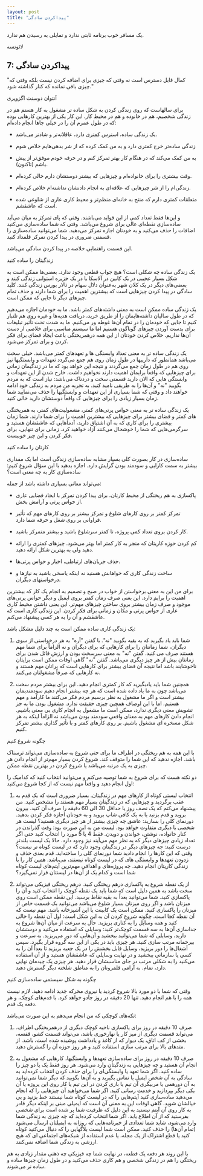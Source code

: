 ```yaml
---
layout: post
title: "پیداکردن سادگی"
---
```


یک مسافر خوب برنامه ثابتی ندارد و تمایلی به رسیدن هم ندارد.

لائوتسه

7: پیداکردن سادگی
-----------------

"کمال قابل دسترس است نه وقتی که چیزی برای اضافه کردن نیست بلکه وقتی که
چیزی باقی نمانده که کنار گذاشته شود."

آنتوان دوسنت اگزوپری

برای سالهاست که روی زندگی کردن به شکل ساده تر مشغول به کار هستم هم در
زندگی شخصیم، هم در خانوده و هم در محیط کار. این کار یکی از بهترین
کارهایی بوده که در طول عمرم آن را در خیلی جاها انجام داده‌ام:

-   یک زندگی ساده، استرس کمتری دارد، عاقلانه‌تر و شادتر می‌باشد.

-   زندگی ساده‌تر خرج کمتری دارد و به من کمک کرده که از شر بدهی‌هایم
    خلاص شوم

-   به من کمک می‌کند که در هنگام کار بهتر تمرکز کنم و در حرفه خودم
    موفق‌تر از پیش باشم (تاکنون).

-   وقت بیشتری را برای خانواده‌ام و چیزهایی که بیشتر دوستشان دارم خالی
    کرده‌ام.

-   زندگی‌ام را از شر چیزهایی که علاقه‌ای به انجام دادنشان نداشته‌ام
    خلاص کرده‌ام.

-   متعلقات کمتری دارم که منتج به خانه‌ای منظم‌تر و محیط کاری عاری از
    شلوغی شده است که عاشقشم.

و این‌ها فقط تعداد کمی از این فواید می‌باشند. وقتی که پای تمرکز به میان
می‌آید ساده‌سازی نقطه‌ای عالی برای شروع می‌باشد. وقتی که شما ساده‌سازی
می‌کنید اضافات را حذف می‌کنید و به خودتان اجازه تمرکز می‌دهید. شما
می‌توانید ساده‌سازی را قسمتی ضروری در پیدا کردن تمرکز قلمداد کنید.

این قسمت راهنمایی خلاصه در پیدا کردن سادگی می‌باشد.

زندگیتان را ساده کنید

یک زندگی ساده چه شکلی است؟ هیچ جواب قطعی وجود ندارد. بعضی‌ها ممکن است به
شکل بسیار عجیبی در یک کابین در آلاسکا یا در یک جزیره استوایی زندگی کنند
و بعضی‌های دیگر در یک کلان شهر به‌عنوان دلال سهام در تالار بورس زندگی
کنند. کلید سادگی در پیدا کردن چیزهایی است که بیشترین اهمیت را برای شما
دارند و حذف تمام چیزهای دیگر تا جایی که ممکن است.

یک زندگی ساده ممکن است به معنی داشته‌های کمتر باشد. ما به خودمان اجازه
می‌دهیم که در طول سالیان داشته‌هایمان را از طریق خرید، دریافت هدیه‌ها و
غیره روی هم تلنبار کنیم تا جایی که خودمان را در تمام آن‌ها غوطه ور
می‌کنیم. ما به شدت تحت تأثیر تبلیغات برای بدست آوردن چیزهای گوناگون
هستیم اما ما سیستم مناسبی برای خلاصی از دست آن‌ها نداریم. خلاص کردن
خودتان از این همه درهمریختگی باعث ایجاد فضای برای فکر کردن و برای تمرکز
می‌شود.

یک زندگی ساده تر به معنی تعداد وابستگی ها و تعهدهای کمتر می‌باشد. خیلی
سخت می‌باشد همانطور که دارییها در طول زمان روی هم جمع می‌گردد تعهدات و
وابستگیها نیز روی هم در طول زمان جمع می‌گردند و نتیجه این خواهد بود که
ما در زندگیمان زمانی برای چیزهایی که واقعاً برایمان اهمیت دارند نخواهیم
داشت. خارج شدن از این تعهدات و وابستگی هایی که الان دارید قسمتی سخت و
دردناک می‌باشد: نیاز است که به مردم بگویید "نه" و آن‌ها را به طریقی
نامید کنید. به تجربه من مردم به زندگی خود ادامه خواهند داد و وقتی که شما
بسیاری از این تعهدات و وابستگیها را حذف می‌نمایید شما زمان بسیار زیادی
را برای چیزهایی ک واقعاً دوستشان دارید خالی کنید.

یک زندگی ساده تر به معنی حواس پرتی‌های کمتر، مشغولیت‌های کمتر، به
همریختگی های کمتر و فضای بیشتر برای چیزهایی که بیشترین اهمیت را برای شما
دارند. شما زمان بیشتری را برای کاری که به آن اشتیاق دارید، آدماهایی که
عاشقشان هستید و سرگرمی‌هایی که شما را خوشحال می‌کنند آزاد خواهید کرد.
زمانی برای تنهایی، برای فکر کردن و این چیز خوبیست.

کارتان را ساده کنید

ساده‌سازی در کار بصورت کلی بسیار مشابه ساده‌سازی زندگی است اما یک مقداری
بیشتر به سمت کارایی و سودمند بودن گرایش دارد. اجازه بدهید با این سؤال
شروع کنیم: ساده‌سازی کار به چه معنی است؟

می‌تواند معانی بسیاری داشته باشد از جمله:

-   پاکسازی به هم ریختگی از محیط کارتان، برای پیدا کردن تمرکز با ایجاد
    فضایی عاری از حواس پرتی و آرامش بخش.

-   تمرکز کمتر بر روی کارهای شلوغ و تمرکز بیشتر بر روی کارهای مهم که
    تأثیر فراوانی بر روی شغل و حرفه شما دارد.

-   کار کردن بروی تعداد کمی پروژه، تا کمتر سرشلوغ باشید و بیشتر متمرکز
    باشید.

-   کم کردن حوزه کاریتان که منجر به کار کمتر اما بهتر می‌شود. چیزهای
    کمتری را ارائه دهید ولی به بهترین شکل ارائه دهید.

-   حذف جریان‌های ارتباطی، اخبار و حواس پرتی‌ها.

-   ساخت زندگی کاری که خواهانش هستید نه اینکه پاسخی باشید به نیازها و
    درخواستهای دیگران.

برای من این به معنی برخواستن از خواب در صبح و تصمیم به انجام یک کار که
بیشترین اهمیت را برایم دارد. این یعنی صرف زمان کمتر بروی ایمیل و دیگر
حواس پرتی‌های موجود و صرف زمان بیشتر بروی ساختن چیزهای مهم‌تر. این یعنی
داشتن محیط کاری عاری از حواس پرتی و مکان و زمانی برای فکر کردن. این
زندگی کاری است که عاشقشم و آن را به هر کسی پیشنهاد می‌کنم.

یک زندگی کاری ساده ممکن است به چند دلیل مشکل باشد:

1.  شما باید یاد بگیرید که به بقیه بگویید "نه". با گفتن "آره" به هر
    درخواستی از سوی دیگران، شما زمانتان را برای کارهایی که برای دیگران و
    نه الزاماً برای شما مهم هستند صرف می کنید. گفتن "نه" به معنی سرسخت
    بودن و ارزش قائل شدن برای زمانتان بیش از هر چیز دیگری می‌باشد. گفتن
    "نه" گاهی اوقات ممکن است برایتان ناخوشایند باشد اما نتیجه آن فضای
    بیشتر برای کارهایی است که براتان مهم هستند و نه کارهایی که صرفاً
    مشغولتان می‌کنند.

2.  همچنین شما باید یادبگیرید که کار کمتری انجام دهید. این برای بیشتر
    مردم سخت می‌باشد چون به ما یاد داده شده است که هر چه بیشتر انجام
    دهیم سودمندیمان بیشتر است و اگر ما مشغول به نظر برسیم مردم فکر
    می‌کنند ما کارآمد و مهم هستیم. اما با این اوصاف همچین چیزی حقیقت
    ندارد. مشغول بودن ما به جز تشویش معنی دیگری ندارد، ممکن است ما مشغول
    به انجام کاری بی معنی باشیم. انجام دادن کارهای مهم به معنای واقعیِ
    سودمند بودن می‌باشد نه الزاماً اینکه به هر شکل مسخره ای مشغول باشیم.
    بر روی کارهای کمتر و با تأثیر گذاری بیشتر تمرکز کنیم.

چگونه شروع کنیم

با این همه به هم ریختگی در اطراف ما برای حتی شروع به ساده‌سازی می‌تواند
ترسناک باشد. اجازه ندهید که این شما را متوقف کند. شروع کردن بسیار مهم‌تر
از انجام دادن هر چیزی به یک مرتبه می‌باشد یا شروع کردن در بهترین نقطه
ممکن.

دو نکته هست که برای شروع به شما توصیه می‌کنم و می‌توانید انتخاب کنید که
کدامیک را اول انجام دهید و واقعاً مهم نیست که از کجا شروع می‌کنید:

1.  انتخاب لیستی کوتاه از کارهای مهم در زندگیتان. بسیار ضروری است که یک
    قدم به عقب برگردید و چیزهایی که در زندگیتان بسیار مهم هستند را مشخص
    کنید. من پیشنهاد می‌کنم که یک نصف روز یا حداقل 30 الی 60 دقیقه را
    صرف آن کنید. بیرون بروید و قدم بزنید یا به یک کافی شاپ بروید و به
    خودتان اجازه فکر کردن بدهید. دورنمای کلی را بسازید: عاشق چه چیزی
    بیشتر از هر چیز دیگری هستید؟ لیست هر شخصی با دیگری متفاوت خواهد بود.
    لیست من به این صورت بود: وقت گذراندن در کنار خانواده، نوشتن، خواندن
    و دویدن. فقط 4 یا 5 مورد را انتخاب کنید حتی اگر تعداد زیادی چیزهای
    دیگر که به نظر مهم می‌آیند نیز وجود دارد. حالا یک لیست بلندتر درست
    کنید: جه چیزهای دیگر در زندگیتان وجود دارد که در لیست کوتاه تر نیست؟
    وقتی که این کارها را انجام دادید شما دورنمای کلی را ساخته‌اید. قدم
    بعدی حذف و زدودن تعهدها و وابستگی های که در لیست کوتاه نیستند،
    می‌باشد. همین کار را با زندگی کاریتان انجام دهید. چه پروژه‌های و
    اهدافی مهم‌ترین آیتم‌های لیست کوتاه شما است و کدام یک از آن‌ها در
    لیستتان قرار نمی‌گیرد؟

2.  از یک نقطه شروع به پاکسازی درهم ریختگی کنید. درهم ریختگی فیزیکی
    می‌تواند سخت باشد به همین دلیل است که شما باید یک نقطه کوچک را
    انتخاب کنید و آن را پاکسازی کنید. شما می‌توانید بعداً به بقیه نقاط
    برسید. این نقطه ممکن است روی میزتان باشد و اگر روی میزتان بسیار شلوغ
    می‌باشد می‌توانید یک قسمت خاص از میزتان را پاکسازی کنید. ممکن است یک
    کابینت یا اپن آشپزخانه باشد. مهم نیست که آن نقطه کجا است. چگونه شروع
    کردن آن به این شکل است: اول آن نقطه را خالی کنید و همه وسایل را به
    کناری بریزید. حال به سرعت از میان آن‌ها شروع به جداسازی آن‌ها به سه
    قسمت کوچک‌تر کنید: وسایلی که استفاده می‌کنید و دوستشان دارید، وسایلی
    که شما می‌توانید ببخشید و آن‌هایی که دور می‌ریزید. به سرعت و
    بیرحمانه مرتب سازی کنید. هر چیزی باید در یکی از این سه گروه قرار
    بگیرد. سپس آشغال‌ها را دور بریزید، وسایل قابل بخشش را در یک جعبه
    بریزید تا بعداً آن را به کسی یا سازمانی ببخشید و در نهایت وسایلی که
    عاشقشان هستید و از آن استفاده می‌کنید را به شکلی مرتب در جای
    مناسبشان قرار دهید. هر چیزی یک چیدمان نهایی دارد، تمام. به آرامی
    قلمروتان را به مناطق شلخته دیگر گسترش دهید.

چگونه به شکل سیستمی ساده‌سازی کنیم

وقتی که شما با دو مورد بالا شروع کردید یا نیروی محرکه جدید ادامه
دهید. لازم نیست همه را با هم انجام دهید. تنها 20 دقیقه در روز جادو خواهد
کرد. با قدم‌های کوچک، و هر دفعه یک قدم.

تکه‌های کوچکی که من انجام می‌دهم به این صورت می‌باشد:

1.  صرف 10 دقیقه در روز برای پاکسازی ناحیه کوچک دیگری از درهمریختگی
    اطراف. می‌تواند قسمت دیگری از میز کار یا نهارخوری باشد، می‌تواند
    قسمت کشو، قفسه، بخشی از کف اتاق، یک دیوار که از کاغذ و یادداشت
    پوشیده شده است، باشد. از متدهای بالا برای مرتب سازی استفاده کنید و
    هر روز حوزه آن را گسترش دهید.

2.  صرف 10 دقیقه در روز برای ساده‌سازی تعهدها و وابستگیها، کارهایی که
    مشغول به انجام آن هستید و چه چیزهایی به زندگیتان وارد می‌شود. هر روز
    فقط یک یا دو چیز را ساده کنید. اگر شما تعهد یا وابستگی‌ای را برای
    حذف کردن انتخاب کرده‌اید به سادگی به آن شخص ایمیل یا تماس بگیرید و
    به آن‌ها بگویید که دیگر شما نمی‌توانید به آن دورهمی یا مربیگری آن
    تیم یا بازی کردن در این تیم یا کار روی این پروژه یا آن یکی دیگر
    بپردازید و خدمت رسانی کنید. اگر شما می‌خواهید آن چیزهایی را که انجام
    می‌دهید ساده‌سازی کنید آیتم‌هایی را که در لیست کوتاه شما نیستند خط
    بزنید و بی خیالشان شوید. گاهی اوقات این به معنی آن است که ایمیلی
    مبنی بر اینکه دیگر قادر به کار روی آن آیتم نیستید به این دلیل که
    ظرفیت شما پر شده است برای شخصی بفرستید که از آن اطلاع یابد. اگر شما
    انتخاب کرده‌اید که چه چیزی به زندگی شما وارد می‌شود، شاید شما تعدادی
    از خبرنامه‌هایی که روزانه به ایمیلتان ارسال می‌شود (تمام آن‌ها) را
    حذف کنید. ممکن است شما لیست بلاگهایی را که دنبال می‌کنید کوتاه کنید
    یا قطع اشتراک از یک مجله، یا عدم استفاده از شبکه‌های اجتماعی ای که
    هیچ ارزشی به زندگی شما اضافه نمی‌کنند.

با این روند هر دفعه یک قطعه، در نهایت شما چه فیزیکی چه ذهنی مقدار زیادی
به هم ریختگی را هم در زندگی شخصی و هم کاری حذف می‌کنید و در طول زمان
چیزها ساده و ساده تر می‌شوند.
